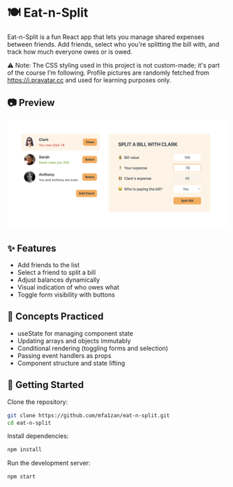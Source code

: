 # 🍽️ Eat-n-Split 
Eat-n-Split is a fun React app that lets you manage shared expenses between friends. Add friends, select who you're splitting the bill with, and track how much everyone owes or is owed.

⚠️ Note: The CSS styling used in this project is not custom-made; it's part of the course I’m following. Profile pictures are randomly fetched from https://i.pravatar.cc and used for learning purposes only.


## 📷 Preview
![Eat and Split Screenshot](./assets/Preview.png)

## ✨ Features 
- Add friends to the list
- Select a friend to split a bill
- Adjust balances dynamically
- Visual indication of who owes what 
- Toggle form visibility with buttons

## 🧠 Concepts Practiced
- useState for managing component state
- Updating arrays and objects immutably
- Conditional rendering (toggling forms and selection)
- Passing event handlers as props
- Component structure and state lifting

## 🚀 Getting Started

Clone the repository:
```bash
git clone https://github.com/mfa1zan/eat-n-split.git
cd eat-n-split
```

Install dependencies:
```bash
npm install
```

Run the development server:
```bash
npm start
```


